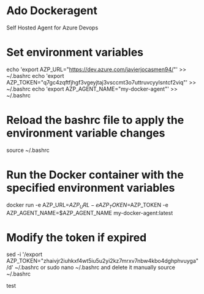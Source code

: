 # Ado Dockeragent

Self Hosted Agent for Azure Devops

# Set environment variables
echo 'export AZP_URL="https://dev.azure.com/javierjocasmen94/"' >> ~/.bashrc
echo 'export AZP_TOKEN="q7gc4zqftfjhgf3vgeyjtaj3vsccmt3o7uttruvcyylsntcf2viq"' >> ~/.bashrc
echo 'export AZP_AGENT_NAME="my-docker-agent"' >> ~/.bashrc

# Reload the bashrc file to apply the environment variable changes
source ~/.bashrc

# Run the Docker container with the specified environment variables
docker run -e AZP_URL=$AZP_URL -e AZP_TOKEN=$AZP_TOKEN -e AZP_AGENT_NAME=$AZP_AGENT_NAME my-docker-agent:latest

# Modify the token if expired
sed -i '/export AZP_TOKEN="zhaivjr2iuhkxf4wt5iu5u2yi2kz7mrxv7nbw4kbo4dghphvuyga"/d' ~/.bashrc or  sudo nano ~/.bashrc and delete it manually
source ~/.bashrc

test
